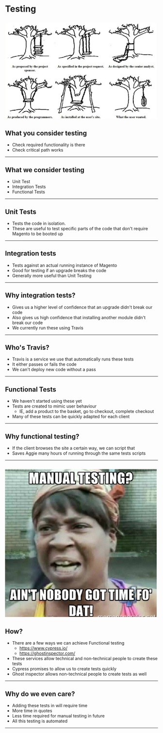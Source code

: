 # Testing
![](assets/img/35e295b058d31873c4de0c9bbc97b6b01a7f7951-1-500x316.jpg)
---

## What you consider testing
- Check required functionality is there
- Check critical path works
---

## What we consider testing
- Unit Test
- Integration Tests
- Functional Tests
---

## Unit Tests
- Tests the code in isolation.
- These are useful to test specific parts of the code that don't require Magento to be booted up
---

## Integration tests
- Tests against an actual running instance of Magento
- Good for testing if an upgrade breaks the code
- Generally more useful than Unit Testing
---

## Why integration tests?
- Gives us a higher level of confidence that an upgrade didn't break our code
- Also gives us high confidence that installing another module didn't break our code
- We currently run these using Travis
---

## Who's Travis?
- Travis is a service we use that automatically runs these tests
- It either passes or fails the code
- We can't deploy new code without a pass
---

## Functional Tests
- We haven't started using these yet
- Tests are created to mimic user behaviour
  - IE, add a product to the basket, go to checkout, complete checkout
- Many of these tests can be quickly adapted for each client
---

## Why functional testing?
- If the client browses the site a certain way, we can script that
- Saves Aggie many hours of running through the same tests scripts
---

![](assets/img/Software-Testing-Memes-7.jpg)
---

## How?
- There are a few ways we can achieve Functional testing
  - https://www.cypress.io/
  - https://ghostinspector.com/
- These services allow technical and non-technical people to create these tests
- Cypress promises to allow us to create tests quickly
- Ghost inspector allows non-technical people to create tests as well
---

## Why do we even care?
- Adding these tests in will require time
- More time in quotes
- Less time required for manual testing in future
- All this testing is automated
---
